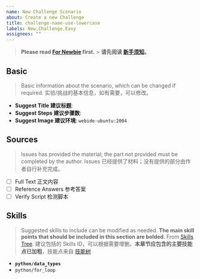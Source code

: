 ```yaml
---
name: New Challenge Scenario
about: Create a new Challenge
title: challenge-name-use-lowercase
labels: New,Challenge,Easy
assignees: ""
---
```


> **Please read [For Newbie](https://github.com/labex-labs/scenarios/issues/18) first.** > **请先阅读 [新手须知](https://github.com/labex-labs/scenarios/issues/18)。**

## Basic

> Basic information about the scenario, which can be changed if required.
> 实验/挑战的基本信息，如有需要，可以修改。

- **Suggest Title 建议标题**:
- **Suggest Steps 建议步骤数**:
- **Suggest Image 建议环境**: `webide-ubuntu:2004`

## Sources

> Issues has provided the material; the part not provided must be completed by the author.
> Issues 已经提供了材料；没有提供的部分由作者自行补充完成。

- [ ] Full Text 正文内容
- [ ] Reference Answers 参考答案
- [ ] Verify Script 检测脚本

## Skills

> Suggested skills to include can be modified as needed. **The main skill points that should be included in this section are bolded**. From [Skills Tree](https://labex-dev.feishu.cn/base/bascnNz4Nqjqgqm1Nm5AYke6xxb?table=tblV5pGIsGZMxmE9&view=vewZpkLWRp).
> 建议包括的 Skills ID，可以根据需要增删。**本章节应包含的主要技能点已加粗**，技能点来自 [技能树](https://labex-dev.feishu.cn/base/bascnNz4Nqjqgqm1Nm5AYke6xxb?table=tblV5pGIsGZMxmE9&view=vewZpkLWRp)

- **`python/data_types`**
- `python/for_loop`
